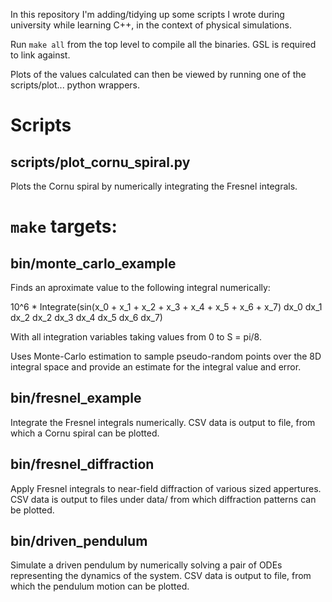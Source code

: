 In this repository I'm adding/tidying up some scripts I wrote during
university while learning C++, in the context of physical simulations.

Run `make all` from the top level to compile all the binaries. GSL is
required to link against.

Plots of the values calculated can then be viewed by running one of the
scripts/plot... python wrappers.

Scripts
=======
scripts/plot_cornu_spiral.py
----------------------------
Plots the Cornu spiral by numerically integrating the Fresnel integrals.

`make` targets:
===============

bin/monte_carlo_example
-----------------------
Finds an aproximate value to the following integral numerically:

10^6 * Integrate(sin(x_0 + x_1 + x_2 + x_3 + x_4 + x_5 + x_6 + x_7)
                 dx_0 dx_1 dx_2 dx_2 dx_3 dx_4 dx_5 dx_6 dx_7)

With all integration variables taking values from 0 to S = pi/8.

Uses Monte-Carlo estimation to sample pseudo-random points over the 8D
integral space and provide an estimate for the integral value and error.

bin/fresnel_example
-------------------
Integrate the Fresnel integrals numerically. CSV data is output to file,
from which a Cornu spiral can be plotted.

bin/fresnel_diffraction
-----------------------
Apply Fresnel integrals to near-field diffraction of various sized
appertures. CSV data is output to files under data/ from which
diffraction patterns can be plotted.

bin/driven_pendulum
-------------------
Simulate a driven pendulum by numerically solving a pair of ODEs
representing the dynamics of the system. CSV data is output to file,
from which the pendulum motion can be plotted.

